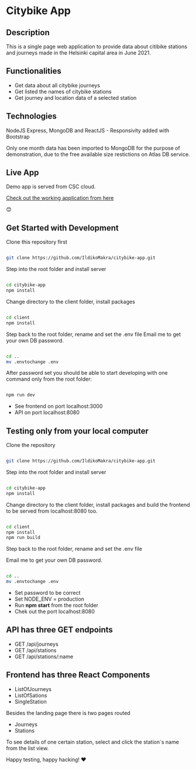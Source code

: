 # Citybike App

## Description

This is a single page web application to provide data about citibike stations and journeys made in the Helsinki capital area in June 2021.

## Functionalities

- Get data about all citybike journeys
- Get listed the names of citybike stations
- Get journey and location data of a selected station

## Technologies

NodeJS Express, MongoDB and ReactJS - Responsivity added with Bootstrap

Only one month data has been imported to MongoDB for the purpose of demonstration, due to the free available size restictions on Atlas DB service.

## Live App

Demo app is served from CSC cloud.

[Check out the working application from here](http://86.50.228.198/)

:blush:

## Get Started with Development

Clone this repository first

```bash

git clone https://github.com/IldikoMakra/citybike-app.git

```

Step into the root folder and install server

```bash

cd citybike-app
npm install

```

Change directory to the client folder, install packages

```bash

cd client
npm install

```

Step back to the root folder, rename and set the .env file
Email me to get your own DB password.

```bash

cd ..
mv .envtochange .env

```

After password set you should be able to start developing with one command only from the root folder:

```bash

npm run dev

```

- See frontend on port localhost:3000
- API on port localhost:8080

## Testing only from your local computer

Clone the repository

```bash

git clone https://github.com/IldikoMakra/citybike-app.git

```

Step into the root folder and install server

```bash

cd citybike-app
npm install

```

Change directory to the client folder, install packages and build the frontend to be served from localhost:8080 too.

```bash

cd client
npm install
npm run build

```

Step back to the root folder, rename and set the .env file

Email me to get your own DB password.

```bash

cd ..
mv .envtochange .env

```

- Set password to be correct
- Set NODE_ENV = production
- Run **npm start** from the root folder
- Chek out the port localhost:8080

## API has three GET endpoints

- GET /api/journeys
- GET /api/stations
- GET /api/stations/:name

## Frontend has three React Components

- ListOfJourneys
- ListOfSations
- SingleStation

Besides the landing page there is two pages routed

- Journeys
- Stations

To see details of one certain station, select and click the station´s name from the list view.

Happy testing, happy hacking!
:heart:
